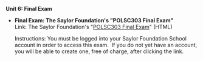 **Unit 6: Final Exam** <span id="6"></span> 
-   **Final Exam: The Saylor Foundation's "POLSC303 Final Exam"**
    Link: The Saylor Foundation's "[POLSC303 Final
    Exam](http://school.saylor.org/mod/quiz/view.php?id=1082)" (HTML)  
      
     Instructions: You must be logged into your Saylor Foundation School
    account in order to access this exam.  If you do not yet have an
    account, you will be able to create one, free of charge, after
    clicking the link. 


